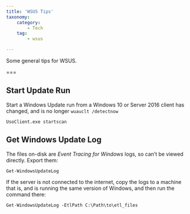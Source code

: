 ```yaml
---
title: 'WSUS Tips'
taxonomy:
    category:
        - Tech
    tag:
        - wsus

---
```


Some general tips for WSUS.

===

## Start Update Run

Start a Windows Update run from a Windows 10 or Server 2016 client has changed, and is no longer `wuauclt /detectnow`

    UsoClient.exe startscan

## Get Windows Update Log

The files on-disk are *Event Tracing for Windows* logs, so can’t be viewed directly. Export them:

    Get-WindowsUpdateLog

If the server is not connected to the internet, copy the logs to a machine that is, and is running the same version of Windows, and then run the command there:

    Get-WindowsUpdateLog -EtlPath C:\Path\to\etl_files
